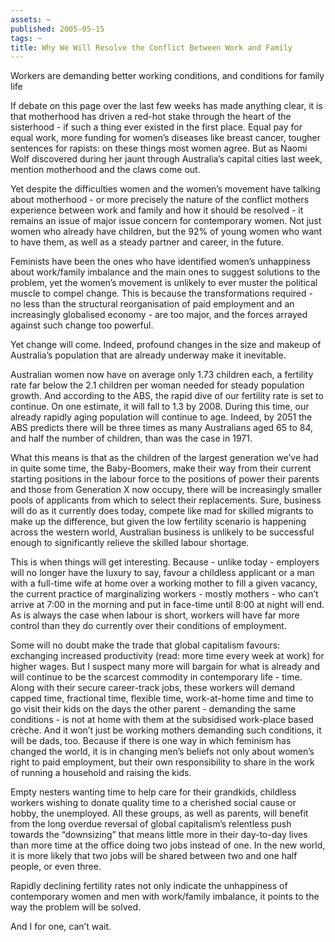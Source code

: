 ```yaml
---
assets: ~
published: 2005-05-15
tags: ~
title: Why We Will Resolve the Conflict Between Work and Family
---
```

Workers are demanding better working conditions, and conditions for
family life

If debate on this page over the last few weeks has made anything clear,
it is that motherhood has driven a red-hot stake through the heart of
the sisterhood - if such a thing ever existed in the first place. Equal
pay for equal work, more funding for women’s diseases like breast
cancer, tougher sentences for rapists: on these things most women agree.
But as Naomi Wolf discovered during her jaunt through Australia’s
capital cities last week, mention motherhood and the claws come out.

Yet despite the difficulties women and the women’s movement have talking
about motherhood - or more precisely the nature of the conflict mothers
experience between work and family and how it should be resolved - it
remains an issue of major issue concern for contemporary women. Not just
women who already have children, but the 92% of young women who want to
have them, as well as a steady partner and career, in the future.

Feminists have been the ones who have identified women’s unhappiness
about work/family imbalance and the main ones to suggest solutions to
the problem, yet the women’s movement is unlikely to ever muster the
political muscle to compel change. This is because the transformations
required - no less than the structural reorganisation of paid employment
and an increasingly globalised economy - are too major, and the forces
arrayed against such change too powerful.

Yet change will come. Indeed, profound changes in the size and makeup of
Australia’s population that are already underway make it inevitable.

Australian women now have on average only 1.73 children each, a
fertility rate far below the 2.1 children per woman needed for steady
population growth. And according to the ABS, the rapid dive of our
fertility rate is set to continue. On one estimate, it will fall to 1.3
by 2008. During this time, our already rapidly aging population will
continue to age. Indeed, by 2051 the ABS predicts there will be three
times as many Australians aged 65 to 84, and half the number of
children, than was the case in 1971.

What this means is that as the children of the largest generation we’ve
had in quite some time, the Baby-Boomers, make their way from their
current starting positions in the labour force to the positions of power
their parents and those from Generation X now occupy, there will be
increasingly smaller pools of applicants from which to select their
replacements. Sure, business will do as it currently does today, compete
like mad for skilled migrants to make up the difference, but given the
low fertility scenario is happening across the western world, Australian
business is unlikely to be successful enough to significantly relieve
the skilled labour shortage.

This is when things will get interesting. Because - unlike today -
employers will no longer have the luxury to say, favour a childless
applicant or a man with a full-time wife at home over a working mother
to fill a given vacancy, the current practice of marginalizing workers -
mostly mothers - who can’t arrive at 7:00 in the morning and put in
face-time until 8:00 at night will end. As is always the case when
labour is short, workers will have far more control than they do
currently over their conditions of employment.

Some will no doubt make the trade that global capitalism favours:
exchanging increased productivity (read: more time every week at work)
for higher wages. But I suspect many more will bargain for what is
already and will continue to be the scarcest commodity in contemporary
life - time. Along with their secure career-track jobs, these workers
will demand capped time, fractional time, flexible time, work-at-home
time and time to go visit their kids on the days the other parent -
demanding the same conditions - is not at home with them at the
subsidised work-place based cr&egrave;che. And it won’t just be working
mothers demanding such conditions, it will be dads, too. Because if
there is one way in which feminism has changed the world, it is in
changing men’s beliefs not only about women’s right to paid employment,
but their own responsibility to share in the work of running a household
and raising the kids.

Empty nesters wanting time to help care for their grandkids, childless
workers wishing to donate quality time to a cherished social cause or
hobby, the unemployed. All these groups, as well as parents, will
benefit from the long overdue reversal of global capitalism’s relentless
push towards the “downsizing” that means little more in their day-to-day
lives than more time at the office doing two jobs instead of one. In the
new world, it is more likely that two jobs will be shared between two
and one half people, or even three.

Rapidly declining fertility rates not only indicate the unhappiness of
contemporary women and men with work/family imbalance, it points to the
way the problem will be solved.

And I for one, can’t wait.